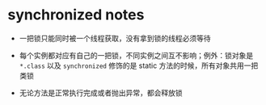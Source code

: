 # synchronized notes

- 一把锁只能同时被一个线程获取，没有拿到锁的线程必须等待

- 每个实例都对应有自己的一把锁，不同实例之间互不影响；例外：锁对象是 `*.class` 以及 `synchronized` 修饰的是 static 方法的时候，所有对象共用一把类锁

- 无论方法是正常执行完成或者抛出异常，都会释放锁